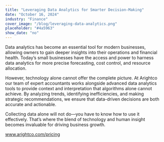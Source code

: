```yaml
---
title: "Leveraging Data Analytics for Smarter Decision-Making"
date: "October 16, 2024"
industry: "Finance"
cover_image: "/blog/leveraging-data-analytics.png"
placeholder: "#4a5963"
show_date: "no"
---
```


Data analytics has become an essential tool for modern businesses, allowing owners to gain deeper insights into their operations and financial health. Today’s small businesses have the access and power to harness data analytics for more precise forecasting, cost control, and resource allocation.

However, technology alone cannot offer the complete picture. At Arightco our team of expert accountants works alongside advanced data analytics tools to provide context and interpretation that algorithms alone cannot achieve. By analyzing trends, identifying inefficiencies, and making strategic recommendations, we ensure that data-driven decisions are both accurate and actionable.

Collecting data alone will not do—you have to know how to use it effectively. That’s where the blend of technology and human insight becomes invaluable for driving business growth.

www.arightco.com/pricing

